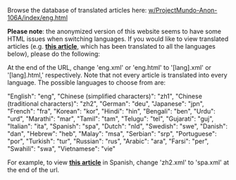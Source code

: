 Browse the database of translated articles here: [w/ProjectMundo-Anon-106A/index/eng.html](https://anonymous.4open.science/w/ProjectMundo-Anon-106A/index/eng.html)

**Please note**: the anonymized version of this website seems to have some HTML issues when switching languages. If you would like to view translated articles (e.g. [**this article**](https://anonymous.4open.science/w/ProjectMundo-Anon-106A/articles/10X1038_s41467-023-42766-6/zh2.xml), which has been translated to all the languages below), please do the following:

At the end of the URL, change 'eng.xml' or 'eng.html' to '[lang].xml' or '[lang].html,' respectively. Note that not every article is translated into every language. The possible languages to choose from are:

"English": "eng",
"Chinese (simplified characters)": "zh1",
"Chinese (traditional characters)": "zh2",
"German": "deu",
"Japanese": "jpn",
"French": "fra",
"Korean": "kor",
"Hindi": "hin",
"Bengali": "ben",
"Urdu": "urd",
"Marathi": "mar",
"Tamil": "tam",
"Telugu": "tel",
"Gujarati": "guj",
"Italian": "ita",
"Spanish": "spa",
"Dutch": "nld",
"Swedish": "swe",
"Danish": "dan",
"Hebrew": "heb",
"Malay": "msa",
"Serbian": "srp",
"Portuguese": "por",
"Turkish": "tur", 
"Russian": "rus",
"Arabic": "ara",
"Farsi": "per",
"Swahili": "swa",
"Vietnamese": "vie"


For example, to view [**this article**](https://anonymous.4open.science/w/ProjectMundo-Anon-106A/articles/10X1038_s41467-023-42766-6/zh2.xml) in Spanish, change 'zh2.xml' to 'spa.xml' at the end of the url.
